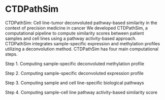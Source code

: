 # CTDPathSim
CTDPathSim: Cell line-tumor deconvoluted pathway-based similarity in the context of precision medicine in cancer 
We developed CTDPathSim, a computational pipeline to compute similarity scores between patient samples and cell lines using a pathway activity-based approach. CTDPathSim integrates sample-specific expression and methylation profiles utilizing a deconvolution method. CTDPathSim has four main computational steps.

 Step 1. Computing sample-specific deconvoluted methylation profile
 
 Step 2. Computing sample-specific deconvoluted expression profile
 
 Step 3. Computing sample and cell line-specific biological pathways
 
 Step 4. Computing sample-cell line pathway activity-based similarity score

